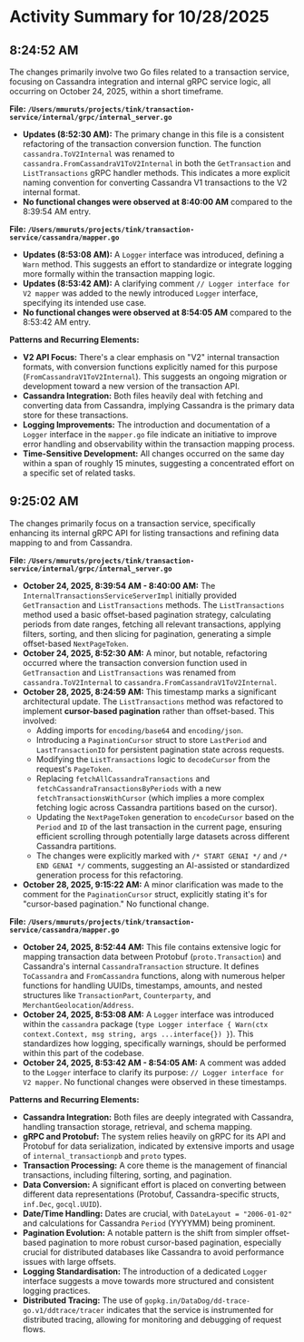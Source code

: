 # Activity Summary for 10/28/2025

## 8:24:52 AM
The changes primarily involve two Go files related to a transaction service, focusing on Cassandra integration and internal gRPC service logic, all occurring on October 24, 2025, within a short timeframe.

**File: `/Users/mmuruts/projects/tink/transaction-service/internal/grpc/internal_server.go`**

*   **Updates (8:52:30 AM):** The primary change in this file is a consistent refactoring of the transaction conversion function. The function `cassandra.ToV2Internal` was renamed to `cassandra.FromCassandraV1ToV2Internal` in both the `GetTransaction` and `ListTransactions` gRPC handler methods. This indicates a more explicit naming convention for converting Cassandra V1 transactions to the V2 internal format.
*   **No functional changes were observed at 8:40:00 AM** compared to the 8:39:54 AM entry.

**File: `/Users/mmuruts/projects/tink/transaction-service/cassandra/mapper.go`**

*   **Updates (8:53:08 AM):** A `Logger` interface was introduced, defining a `Warn` method. This suggests an effort to standardize or integrate logging more formally within the transaction mapping logic.
*   **Updates (8:53:42 AM):** A clarifying comment `// Logger interface for V2 mapper` was added to the newly introduced `Logger` interface, specifying its intended use case.
*   **No functional changes were observed at 8:54:05 AM** compared to the 8:53:42 AM entry.

**Patterns and Recurring Elements:**

*   **V2 API Focus:** There's a clear emphasis on "V2" internal transaction formats, with conversion functions explicitly named for this purpose (`FromCassandraV1ToV2Internal`). This suggests an ongoing migration or development toward a new version of the transaction API.
*   **Cassandra Integration:** Both files heavily deal with fetching and converting data from Cassandra, implying Cassandra is the primary data store for these transactions.
*   **Logging Improvements:** The introduction and documentation of a `Logger` interface in the `mapper.go` file indicate an initiative to improve error handling and observability within the transaction mapping process.
*   **Time-Sensitive Development:** All changes occurred on the same day within a span of roughly 15 minutes, suggesting a concentrated effort on a specific set of related tasks.

## 9:25:02 AM
The changes primarily focus on a transaction service, specifically enhancing its internal gRPC API for listing transactions and refining data mapping to and from Cassandra.

**File: `/Users/mmuruts/projects/tink/transaction-service/internal/grpc/internal_server.go`**

*   **October 24, 2025, 8:39:54 AM - 8:40:00 AM:** The `InternalTransactionsServiceServerImpl` initially provided `GetTransaction` and `ListTransactions` methods. The `ListTransactions` method used a basic offset-based pagination strategy, calculating periods from date ranges, fetching all relevant transactions, applying filters, sorting, and then slicing for pagination, generating a simple offset-based `NextPageToken`.
*   **October 24, 2025, 8:52:30 AM:** A minor, but notable, refactoring occurred where the transaction conversion function used in `GetTransaction` and `ListTransactions` was renamed from `cassandra.ToV2Internal` to `cassandra.FromCassandraV1ToV2Internal`.
*   **October 28, 2025, 8:24:59 AM:** This timestamp marks a significant architectural update. The `ListTransactions` method was refactored to implement **cursor-based pagination** rather than offset-based. This involved:
    *   Adding imports for `encoding/base64` and `encoding/json`.
    *   Introducing a `PaginationCursor` struct to store `LastPeriod` and `LastTransactionID` for persistent pagination state across requests.
    *   Modifying the `ListTransactions` logic to `decodeCursor` from the request's `PageToken`.
    *   Replacing `fetchAllCassandraTransactions` and `fetchCassandraTransactionsByPeriods` with a new `fetchTransactionsWithCursor` (which implies a more complex fetching logic across Cassandra partitions based on the cursor).
    *   Updating the `NextPageToken` generation to `encodeCursor` based on the `Period` and `ID` of the last transaction in the current page, ensuring efficient scrolling through potentially large datasets across different Cassandra partitions.
    *   The changes were explicitly marked with `/* START GENAI */` and `/* END GENAI */` comments, suggesting an AI-assisted or standardized generation process for this refactoring.
*   **October 28, 2025, 9:15:22 AM:** A minor clarification was made to the comment for the `PaginationCursor` struct, explicitly stating it's for "cursor-based pagination." No functional change.

**File: `/Users/mmuruts/projects/tink/transaction-service/cassandra/mapper.go`**

*   **October 24, 2025, 8:52:44 AM:** This file contains extensive logic for mapping transaction data between Protobuf (`proto.Transaction`) and Cassandra's internal `CassandraTransaction` structure. It defines `ToCassandra` and `FromCassandra` functions, along with numerous helper functions for handling UUIDs, timestamps, amounts, and nested structures like `TransactionPart`, `Counterparty`, and `MerchantGeolocation`/`Address`.
*   **October 24, 2025, 8:53:08 AM:** A `Logger` interface was introduced within the `cassandra` package (`type Logger interface { Warn(ctx context.Context, msg string, args ...interface{}) }`). This standardizes how logging, specifically warnings, should be performed within this part of the codebase.
*   **October 24, 2025, 8:53:42 AM - 8:54:05 AM:** A comment was added to the `Logger` interface to clarify its purpose: `// Logger interface for V2 mapper`. No functional changes were observed in these timestamps.

**Patterns and Recurring Elements:**

*   **Cassandra Integration:** Both files are deeply integrated with Cassandra, handling transaction storage, retrieval, and schema mapping.
*   **gRPC and Protobuf:** The system relies heavily on gRPC for its API and Protobuf for data serialization, indicated by extensive imports and usage of `internal_transactionpb` and `proto` types.
*   **Transaction Processing:** A core theme is the management of financial transactions, including filtering, sorting, and pagination.
*   **Data Conversion:** A significant effort is placed on converting between different data representations (Protobuf, Cassandra-specific structs, `inf.Dec`, `gocql.UUID`).
*   **Date/Time Handling:** Dates are crucial, with `DateLayout = "2006-01-02"` and calculations for Cassandra `Period` (YYYYMM) being prominent.
*   **Pagination Evolution:** A notable pattern is the shift from simpler offset-based pagination to more robust cursor-based pagination, especially crucial for distributed databases like Cassandra to avoid performance issues with large offsets.
*   **Logging Standardisation:** The introduction of a dedicated `Logger` interface suggests a move towards more structured and consistent logging practices.
*   **Distributed Tracing:** The use of `gopkg.in/DataDog/dd-trace-go.v1/ddtrace/tracer` indicates that the service is instrumented for distributed tracing, allowing for monitoring and debugging of request flows.